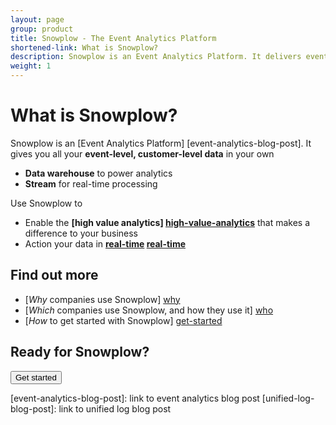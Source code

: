 ```yaml
---
layout: page
group: product
title: Snowplow - The Event Analytics Platform
shortened-link: What is Snowplow?
description: Snowplow is an Event Analytics Platform. It delivers event line of your own, customer-level, event-level data, from all your channels, platforms and services, into your own structured data warehouse and unified log
weight: 1
---
```




# What is Snowplow?

Snowplow is an [Event Analytics Platform] [event-analytics-blog-post]. It gives you all your **event-level, customer-level data** in your own

* **Data warehouse** to power analytics
* **Stream** for real-time processing

Use Snowplow to 

* Enable the **[high value analytics] [high-value-analytics]** that makes a difference to your business
* Action your data in **[real-time] [real-time]**

## Find out more

* [*Why* companies use Snowplow] [why]
* [*Which* companies use Snowplow, and how they use it] [who]
* [*How* to get started with Snowplow] [get-started]

## Ready for Snowplow?

<div class="html">
	<a href="get-started.html">
		<button class="btn btn-large btn-primary" type="button">Get started</button>
	</a>
</div>


[high-value-analytics]: /product/why-use-snowplow.html#answer-the-questions-that-matter-to-your-business
[real-time]: /product/why-use-snowplow.html#action-your-data-in-real-time

[why]: /product/why-use-snowplow.html
[who]: /product/who-uses-snowplow.html
[get-started]: get-started.html
[amazon-logo]: /assets/img/APN_Standard_Technology_Partner.png 

[event-analytics-blog-post]: link to event analytics blog post
[unified-log-blog-post]: link to unified log blog post
